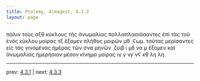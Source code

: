 ```yaml
---
title: Ptolemy, Almagest, 4.3.2
layout: page
---
```


πάλιν τοὺς σξθ κύκλους τῆς ἀνωμαλίας πολλαπλασιάσαντες ἐπὶ τὰς τοῦ ἑνὸς κύκλου μοίρας τξ ἕξομεν πλῆθος μοιρῶν μθ ͵Ϛωμ. ταύτας μερίσαντες εἰς τὰς γινομένας ἡμέρας τῶν σνα μηνῶν ͵ζυιβ ι μδ να μ ἕξομεν καὶ ἀνωμαλίας ἡμερήσιον μέσον κίνημα μοίρας ιγ γ νγ νϚ κθ λη λη. 

---

prev: [4.3.1](../4.3.1/) | next: [4.3.3](../4.3.3/)

